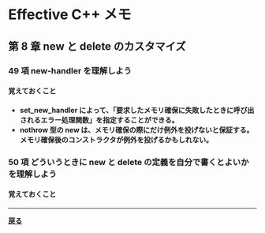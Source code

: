 # Effective C++ メモ

## 第 8 章 new と delete のカスタマイズ

### 49 項 new-handler を理解しよう

#### 覚えておくこと

* **set_new_handler によって、「要求したメモリ確保に失敗したときに呼び出されるエラー処理関数」を指定することができる。**
* **nothrow 型の new は、メモリ確保の際にだけ例外を投げないと保証する。メモリ確保後のコンストラクタが例外を投げるかもしれない。**

### 50 項 どういうときに new と delete の定義を自分で書くとよいかを理解しよう

#### 覚えておくこと

***

**[戻る](./index.md)**

